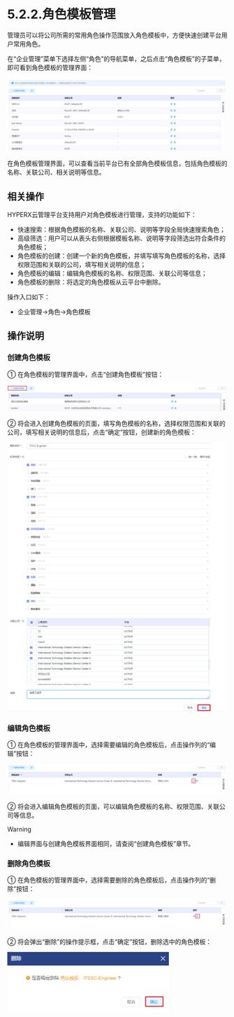 # 5.2.2.角色模板管理

管理员可以将公司所需的常用角色操作范围放入角色模板中，方便快速创建平台用户常用角色。

在“企业管理”菜单下选择左侧“角色”的导航菜单，之后点击“角色模板”的子菜单，即可看到角色模板的管理界面：

![image-20210126141349949](role_template.assets/image-20210126141349949.png)

在角色模板管理界面，可以查看当前平台已有全部角色模板信息，包括角色模板的名称、关联公司、相关说明等信息。

## 相关操作

HYPERX云管理平台支持用户对角色模板进行管理，支持的功能如下：

- 快速搜索：根据角色模板的名称、关联公司、说明等字段全局快速搜索角色；
- 高级筛选：用户可以从表头右侧根据模板名称、说明等字段筛选出符合条件的角色模板；
- 角色模板的创建：创建一个新的角色模板，并填写填写角色模板的名称，选择权限范围和关联的公司，填写相关说明的信息；
- 角色模板的编辑：编辑角色模板的名称、权限范围、关联公司等信息；
- 角色模板的删除：将选定的角色模板从云平台中删除。


操作入口如下：

- 企业管理→角色→角色模板


## 操作说明

### 创建角色模板

① 在角色模板的管理界面中，点击“创建角色模板”按钮：

![image-20201222115802171](role_template.assets/image-20201222115802171.png)

② 将会进入创建角色模板的页面，填写角色模板的名称，选择权限范围和关联的公司，填写相关说明的信息后，点击“确定”按钮，创建新的角色模板：

![image-20201222120955359](role_template.assets/image-20201222120955359.png)

### 编辑角色模板

① 在角色模板的管理界面中，选择需要编辑的角色模板后，点击操作列的“编辑”按钮：

![image-20201222121506009](role_template.assets/image-20201222121506009.png)

② 将会进入编辑角色模板的页面，可以编辑角色模板的名称、权限范围、关联公司等信息。

> [!WARNING]
>
> - 编辑界面与创建角色模板界面相同，请查阅“创建角色模板”章节。


### 删除角色模板

① 在角色模板的管理界面中，选择需要删除的角色模板后，点击操作列的“删除”按钮：

![image-20201222121527609](role_template.assets/image-20201222121527609.png)

② 将会弹出“删除”的操作提示框，点击“确定”按钮，删除选中的角色模板：

<img src="role_template.assets/image-20210126144523139.png" alt="image-20210126144523139" style="zoom:50%;" />